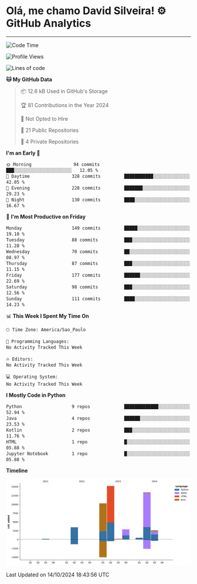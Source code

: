 
# Olá, me chamo David Silveira! ⚙️ GitHub Analytics

---
<!--START_SECTION:waka-->
![Code Time](http://img.shields.io/badge/Code%20Time-209%20hrs%2017%20mins-blue)

![Profile Views](http://img.shields.io/badge/Profile%20Views-0-blue)

![Lines of code](https://img.shields.io/badge/From%20Hello%20World%20I%27ve%20Written-48.5%20thousand%20lines%20of%20code-blue)

**🐱 My GitHub Data** 

> 📦 12.6 kB Used in GitHub's Storage 
 > 
> 🏆 81 Contributions in the Year 2024
 > 
> 🚫 Not Opted to Hire
 > 
> 📜 21 Public Repositories 
 > 
> 🔑 4 Private Repositories 
 > 
**I'm an Early 🐤** 

```text
🌞 Morning                94 commits          ███░░░░░░░░░░░░░░░░░░░░░░   12.05 % 
🌆 Daytime                328 commits         ███████████░░░░░░░░░░░░░░   42.05 % 
🌃 Evening                228 commits         ███████░░░░░░░░░░░░░░░░░░   29.23 % 
🌙 Night                  130 commits         ████░░░░░░░░░░░░░░░░░░░░░   16.67 % 
```
📅 **I'm Most Productive on Friday** 

```text
Monday                   149 commits         █████░░░░░░░░░░░░░░░░░░░░   19.10 % 
Tuesday                  88 commits          ███░░░░░░░░░░░░░░░░░░░░░░   11.28 % 
Wednesday                70 commits          ██░░░░░░░░░░░░░░░░░░░░░░░   08.97 % 
Thursday                 87 commits          ███░░░░░░░░░░░░░░░░░░░░░░   11.15 % 
Friday                   177 commits         ██████░░░░░░░░░░░░░░░░░░░   22.69 % 
Saturday                 98 commits          ███░░░░░░░░░░░░░░░░░░░░░░   12.56 % 
Sunday                   111 commits         ████░░░░░░░░░░░░░░░░░░░░░   14.23 % 
```


📊 **This Week I Spent My Time On** 

```text
🕑︎ Time Zone: America/Sao_Paulo

💬 Programming Languages: 
No Activity Tracked This Week

🔥 Editors: 
No Activity Tracked This Week

💻 Operating System: 
No Activity Tracked This Week
```

**I Mostly Code in Python** 

```text
Python                   9 repos             █████████████░░░░░░░░░░░░   52.94 % 
Java                     4 repos             ██████░░░░░░░░░░░░░░░░░░░   23.53 % 
Kotlin                   2 repos             ███░░░░░░░░░░░░░░░░░░░░░░   11.76 % 
HTML                     1 repo              █░░░░░░░░░░░░░░░░░░░░░░░░   05.88 % 
Jupyter Notebook         1 repo              █░░░░░░░░░░░░░░░░░░░░░░░░   05.88 % 
```



**Timeline**

![Lines of Code chart](https://raw.githubusercontent.com/DavidSilveira80/DavidSilveira80/master/assets/bar_graph.png)


 Last Updated on 14/10/2024 18:43:56 UTC
<!--END_SECTION:waka-->


